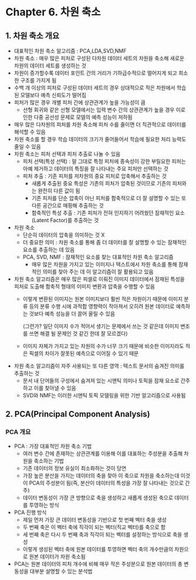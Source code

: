 # Chapter 6. 차원 축소
## 1. 차원 축소 개요
 - 대표적인 차원 축소 알고리즘 : PCA,LDA,SVD,NMF
 - 차원 축소 : 매우 많은 피처로 구성된 다차원 데이터 세트의 차원을 축소해 새로운 차원의 데이터 세트를 생성하는 것
 - 차원이 증가할수록 데이터 포인트 간의 거리가 기하급수적으로 멀어지게 되고 희소한 구조를 가지게 됨
 - 수백 개 이상의 피처로 구성된 데이터 세트의 경우 상대적으로 적은 차원에서 학습된 모델보다 예측 신뢰도가 떨어짐
 - 피처가 많은 경우 개별 피처 간에 상관관계가 높을 가능성이 큼
   - 선형 회귀와 같은 선형 모델에서는 입력 변수 간의 상관관계가 높을 경우 이로 인한 다중 공선성 문제로 모델의 예측 성능이 저하됨
 - 매우 많은 다차원의 피처를 차원 축소해 피처 수를 줄이면 더 직관적으로 데이터를 해석할 수 있음
 - 차원 축소를 할 경우 학습 데이터의 크기가 줄어들어서 학습에 필요한 처리 능력도 줄일 수 있음
 - 차원 축소는 피처 선택과 피처 추출로 나눌 수 있음
   - 피처 선택(특성 선택) : 말 그대로 특정 피처에 종속성이 강한 부릴요한 피처는 아예 제거하고 데이터의 특징을 잘 나타내는 주요 피처만 선택하는 것
   - 피처 추출 : 기존 피처를 저차원의 중요 피처로 압축해서 추출하는 것
     - 새롭게 추출된 중요 특성은 기존의 피처가 압축된 것이므로 기존의 피처와는 완전히 다른 값이 됨
     - 기존 피처를 단순 압축이 아닌 피처를 함축적으로 더 잘 설명할 수 있는 또 다른 공간으로 매핑해 추출하는 것
     - 함축적인 특성 추출 : 기존 피처가 전혀 인지하기 어려웠던 잠재적인 요소(Latent Factor)를 추출하는 것
 - 차원 축소
   - 단순히 데이터의 압축을 의미하는 것 X
   - 더 중요한 의미 : 차원 축소를 통해 좀 더 데이터를 잘 설명할 수 있는 잠재적인 요소를 추출하는 데 있음
   - PCA, SVD, NMF : 잠재적인 요소를 찾는 대표적인 차원 축소 알고리즘
     - 매우 많은 차원을 가지고 있는 이미지나 텍스트에서 차원 축소를 통해 잠재적인 의미를 찾아 주는 데 이 알고리즘이 잘 활용되고 있음
 - 차원 축소 알고리즘은 매우 많은 피셀로 이뤄진 이미지 데이터에서 잠재된 특성을 피처로 도출해 함축적 형태의 이미지 변환과 압축을 수행할 수 있음
   - 이렇게 변환된 이미지는 원본 이미지보다 훨씬 적은 차원이기 때문에 이미지 분류 등의 분류 수행 시에 과적합 영향력이 작아져서 오히려 
     원본 데이터로 예측하는 것보다 예측 성능을 더 끌어 올릴 수 있음
     
     (그런가? 일단 이미지 수가 적어서 생기는 문제에서 쓰는 것 같은데 이미지 변조를 쓰면 해결 될 문제인 것 같긴 한데 잘 모르겠다)
     
   - 이미지 자체가 가지고 있는 차원의 수가 너무 크기 때문에 비슷한 이미지라도 적은 픽셀의 차이가 잘못된 예측으로 이어질 수 있기 때문
 - 차원 축소 알고리즘이 자주 사용되는 또 다른 영역 : 텍스트 문서의 숨겨진 의미를 추출하는 것
   - 문서 내 단어들의 구성에서 숨겨져 있는 시맨틱 의미나 토픽을 잠재 요소로 간주하고 이를 찾아낼 수 있음
   - SVD와 NMF는 이러한 시맨틱 토픽 모델링을 위한 기반 알고리즘으로 사용됨
   
## 2. PCA(Principal Component Analysis)
### PCA 개요
 - PCA : 가장 대표적인 차원 축소 기법
   - 여러 변수 간에 존재하는 상관관계를 이용해 이를 대표하는 주성분을 추출해 차원을 축소하는 기법
   - 기존 데이터의 정보 유실이 최소화하는 것이 당연
   - 가장 높은 분산을 가지는 데이터의 축을 찾아 이 축으로 차원을 축소하는데 이것이 PCA의 주성분이 됨(즉, 분산이 데이터의 특성을 가장 잘 나타내는 것으로 간주)
   - 데이터 변동성이 가장 큰 방향으로 축을 생성하고 새롭게 생성된 축으로 데이터를 투영하는 방식
 - PCA 진행 방식
   - 제일 먼저 가장 큰 데이터 변동성을 기반으로 첫 번째 벡터 축을 생성
   - 두 번째 축은 이 벡터 축에 직각이 되는 벡터(직교 벡터)를 축으로 함
   - 세 번째 축은 다시 두 번째 축과 직각이 되는 벡터를 설정하는 방식으로 축을 생성
   - 이렇게 생성된 벡터 축에 원본 데이터를 투영하면 벡터 축의 개수만큼의 차원으로 원본 데이터가 차원 축소됨
 - PCA는 원본 데이터의 피처 개수에 비해 매우 작은 주성분으로 원본 데이터의 총 변동성을 대부분 설명할 수 있는 분석법
 
     
